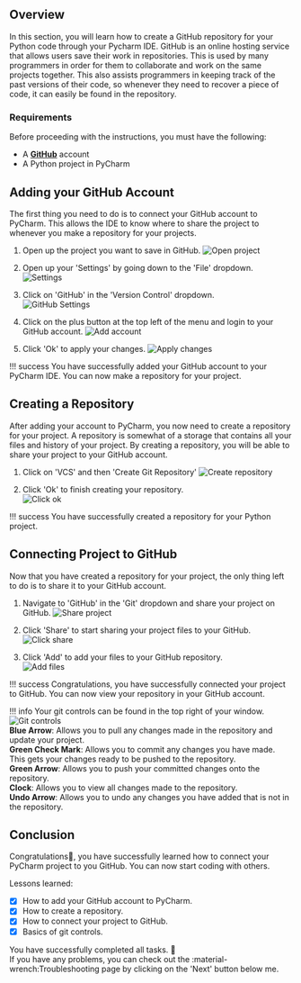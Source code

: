 ## Overview

In this section, you will learn how to create a GitHub repository for your Python code through your Pycharm IDE. GitHub is an online hosting service that allows users save their work in repositories. This is used by many programmers in order for them to collaborate and work on the same projects together. This also assists programmers in keeping track of the past versions of their code, so whenever they need to recover a piece of code, it can easily be found in the repository.

### Requirements

Before proceeding with the instructions, you must have the following:

- A [**GitHub**](https://GitHub.com/) account
- A Python project in PyCharm

## Adding your GitHub Account

The first thing you need to do is to connect your GitHub account to PyCharm. This allows the IDE to know where to share the project to whenever you make a repository for your projects.

1. Open up the project you want to save in GitHub.
![Open project](/images/creating-repo/open-project.png)

2. Open up your 'Settings' by going down to the 'File' dropdown.
![Settings](/images/first-project/settings.png)  

3. Click on 'GitHub' in the 'Version Control' dropdown.  
![GitHub Settings](/images/creating-repo/gitHub-settings.png)

4. Click on the plus button at the top left of the menu and login to your GitHub account.
![Add account](/images/creating-repo/add-account.png)

5. Click 'Ok' to apply your changes.
![Apply changes](/images/creating-repo/apply-changes.png)

!!! success
    You have successfully added your GitHub account to your PyCharm IDE. You can now make a repository for your project.

## Creating a Repository

After adding your account to PyCharm, you now need to create a repository for your project. A repository is somewhat of a storage that contains all your files and history of your project. By creating a repository, you will be able to share your project to your GitHub account.

1. Click on 'VCS' and then 'Create Git Repository'
![Create repository](/images/creating-repo/create-repo.png)

2. Click 'Ok' to finish creating your repository.  
![Click ok](/images/creating-repo/confirm-create.png)

!!! success
    You have successfully created a repository for your Python project.

## Connecting Project to GitHub

Now that you have created a repository for your project, the only thing left to do is to share it to your GitHub account.

1. Navigate to 'GitHub' in the 'Git' dropdown and share your project on GitHub.
![Share project](/images/creating-repo/share-project.png)

2. Click 'Share' to start sharing your project files to your GitHub.  
![Click share](/images/creating-repo/click-share.png)

3. Click 'Add' to add your files to your GitHub repository.  
![Add files](/images/creating-repo/add-files.png)

!!! success
    Congratulations, you have successfully connected your project to GitHub. You can now view your repository in your GitHub account.

!!! info
    Your git controls can be found in the top right of your window.  
    ![Git controls](/images/creating-repo/git-controls.png)  
    **Blue Arrow**: Allows you to pull any changes made in the repository and update your project.  
    **Green Check Mark**: Allows you to commit any changes you have made. This gets your changes ready to be pushed to the repository.  
    **Green Arrow**: Allows you to push your committed changes onto the repository.  
    **Clock**: Allows you to view all changes made to the repository.  
    **Undo Arrow**: Allows you to undo any changes you have added that is not in the repository.

## Conclusion

Congratulations🎉, you have successfully learned how to connect your PyCharm project to you GitHub. You can now start coding with others.

Lessons learned:

- [x] How to add your GitHub account to PyCharm.
- [x] How to create a repository.
- [x] How to connect your project to GitHub.
- [x] Basics of git controls.

You have successfully completed all tasks. :partying_face:  
If you have any problems, you can check out the :material-wrench:Troubleshooting page by clicking on the 'Next' button below me.
